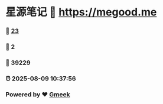 # 星源笔记 :link: https://megood.me 
### :page_facing_up: [23](https://megood.me/tag.html) 
### :speech_balloon: 2 
### :hibiscus: 39229 
### :alarm_clock: 2025-08-09 10:37:56 
### Powered by :heart: [Gmeek](https://github.com/Meekdai/Gmeek)
